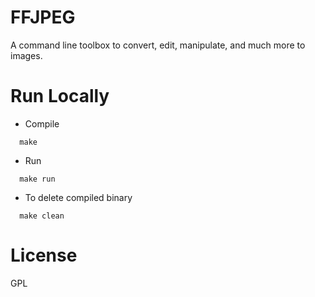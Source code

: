 # FFJPEG

A command line toolbox to convert, edit, manipulate, and much more to images.

# Run Locally

- Compile

```
  make
```

- Run

```
  make run
```

- To delete compiled binary

```
  make clean
```

# License

GPL

